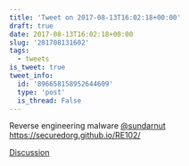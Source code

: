 ```yaml
---
title: 'Tweet on 2017-08-13T16:02:18+00:00'
draft: true
date: 2017-08-13T16:02:18+00:00
slug: '201708131602'
tags:
  - tweets
is_tweet: true
tweet_info:
  id: '896658158952644609'
  type: 'post'
  is_thread: False
---
```




Reverse engineering malware [@sundarnut](https://x.com/sundarnut)  <https://securedorg.github.io/RE102/>

[Discussion](https://x.com/sytelus/status/896658158952644609)
